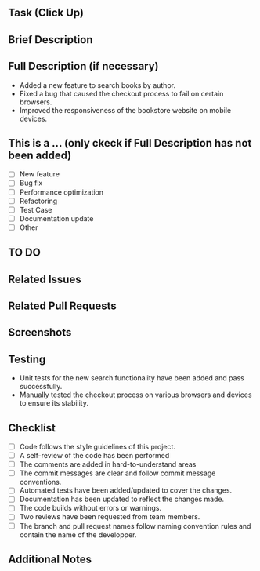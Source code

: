 ## Task (Click Up)

<!-- Give a Click Up link to the task covered by this pull request -->

## Brief Description

<!-- Provide a brief summary of the changes introduced by this pull request. -->

## Full Description (if necessary)

<!-- Elaborate on the changes made in this pull request. -->
<!-- Mention specific features added, bugs fixed, or improvements made. -->
<!-- Example: -->

- Added a new feature to search books by author.
- Fixed a bug that caused the checkout process to fail on certain browsers.
- Improved the responsiveness of the bookstore website on mobile devices.

## This is a ... (only ckeck if Full Description has not been added)

- [ ] New feature
- [ ] Bug fix
- [ ] Performance optimization
- [ ] Refactoring
- [ ] Test Case
- [ ] Documentation update
- [ ] Other

## TO DO

<!-- Indicate any issues to be addressed in the future. -->

## Related Issues

<!-- If this pull request resolves or relates to any open issues, list them here. -->
<!-- Use the #ISSUE_NUMBER syntax to automatically link the related issues. -->

## Related Pull Requests

<!-- If this pull request is related to or depends on other open pull requests, list them here. -->
<!-- Use the #PR_NUMBER syntax to automatically link the related PRs. -->

## Screenshots

<!-- If applicable, add relevant screenshots to showcase the changes made in this pull request. -->

## Testing

<!-- Describe the testing you have done for these changes. -->
<!-- Include details on the test scenarios, frameworks used, and any relevant results. -->
<!-- Example: -->

- Unit tests for the new search functionality have been added and pass successfully.
- Manually tested the checkout process on various browsers and devices to ensure its stability.

## Checklist

<!-- Mark the completed items with [x] (e.g., [x] item). -->
<!-- Add or remove checklist items based on the nature of your pull request. -->

- [ ] Code follows the style guidelines of this project.
- [ ] A self-review of the code has been performed
- [ ] The comments are added in hard-to-understand areas
- [ ] The commit messages are clear and follow commit message conventions.
- [ ] Automated tests have been added/updated to cover the changes.
- [ ] Documentation has been updated to reflect the changes made.
- [ ] The code builds without errors or warnings.
- [ ] Two reviews have been requested from team members.
- [ ] The branch and pull request names follow naming convention rules and contain the name of the developper.

## Additional Notes

<!-- Add any additional information or context that might be helpful for the reviewers. -->
